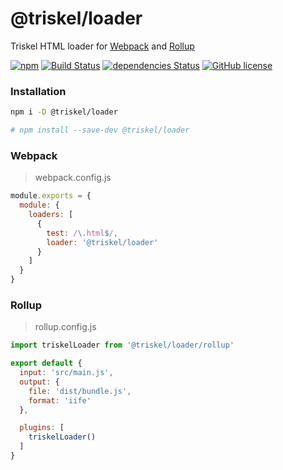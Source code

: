 
# @triskel/loader

Triskel HTML loader for [Webpack](https://webpack.js.org/) and [Rollup](https://rollupjs.org/)

[![npm](https://img.shields.io/npm/v/@triskel/loader.svg)](https://www.npmjs.com/package/@triskel/loader)
[![Build Status](https://travis-ci.org/triskeljs/loader.svg?branch=master)](https://travis-ci.org/triskeljs/loader)
[![dependencies Status](https://david-dm.org/triskeljs/loader/status.svg)](https://david-dm.org/triskeljs/loader)
[![GitHub license](https://img.shields.io/badge/license-MIT-blue.svg)](LICENSE)


### Installation

``` sh
npm i -D @triskel/loader

# npm install --save-dev @triskel/loader
```

### Webpack

> webpack.config.js

``` js
module.exports = {
  module: {
    loaders: [
      {
        test: /\.html$/,
        loader: '@triskel/loader'
      }
    ]
  }
}
```

### Rollup

> rollup.config.js

``` js
import triskelLoader from '@triskel/loader/rollup'

export default {
  input: 'src/main.js',
  output: {
    file: 'dist/bundle.js',
    format: 'iife'
  },

  plugins: [
    triskelLoader()
  ]
}
```
